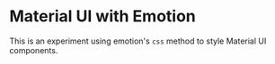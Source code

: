 # Material UI with Emotion

This is an experiment using emotion's `css` method to style Material UI components.
